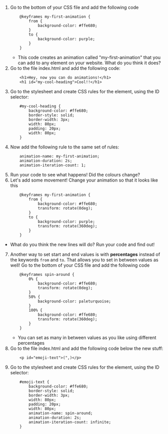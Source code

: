 1. Go to the bottom of your CSS file and add the following code
    ```
        @keyframes my-first-animation {
            from {
                background-color: #ffe680;
            }
            to {
                background-color: purple;
            }
        }
    ```
    * This code creates an animation called "my-first-animation" that you can add to any element on your website. What do you think it does?
2. Go to the file index.html and add the following code:
    ```
        <h1>Hey, now you can do animations!</h1>
        <h1 id="my-cool-heading">Cool!!</h1>
    ```
3. Go to the stylesheet and create CSS rules for the element, using the ID selector:
    ```
        #my-cool-heading {
            background-color: #ffe680;
            border-style: solid;
            border-width: 3px;
            width: 80px;
            padding: 20px;
            width: 80px;
        }
    ```
4. Now add the following rule to the same set of rules:
    ```
        animation-name: my-first-animation;
        animation-duration: 2s;
        animation-iteration-count: 1;
    ```
5. Run your code to see what happens! Did the colours change? 
6. Let's add some movement! Change your animation so that it looks like this
    ```
        @keyframes my-first-animation {
            from {
                background-color: #ffe680;
                transform: rotate(0deg);
            }
            to {
                background-color: purple;
                transform: rotate(360deg);
            }
        }
    ```
 * What do you think the new lines will do? Run your code and find out!
7. Another way to set start and end values is with **percentages** instead of the keywords `from` and `to`. That allows you to set in between values as well! Go to the bottom of your CSS file and add the following code
    ```
        @keyframes spin-around {
            0% {
                background-color: #ffe680;
                transform: rotate(0deg);
            }
            50% {
                background-color: paleturquoise;
            }
            100% {
                background-color: #ffe680;
                transform: rotate(360deg);
            }
        }
    ```
    * You can set as many in between values as you like using different percentages
8. Go to the file index.html and add the following code below the new stuff:
    ```
        <p id="emoji-text">(",)</p>
    ```
9. Go to the stylesheet and create CSS rules for the element, using the ID selector:
    ```
        #emoji-text {
            background-color: #ffe680;
            border-style: solid;
            border-width: 3px;
            width: 80px;
            padding: 20px;
            width: 80px;
            animation-name: spin-around;
            animation-duration: 2s;
            animation-iteration-count: infinite;
        }
    ```

